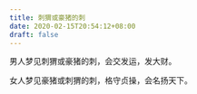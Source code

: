```yaml
---
title: 刺猬或豪猪的刺
date: 2020-02-15T20:54:12+08:00
draft: false
---
```


男人梦见刺猬或豪猪的刺，会交发运，发大财。<br>

女人梦见豪猪或刺猬的刺，格守贞操，会名扬天下。<br>
